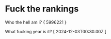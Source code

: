 # Fuck the rankings

Who the hell am I?
{ 5996221 }

What fucking year is it?
[ 2024-12-03T00:30:00Z ]
